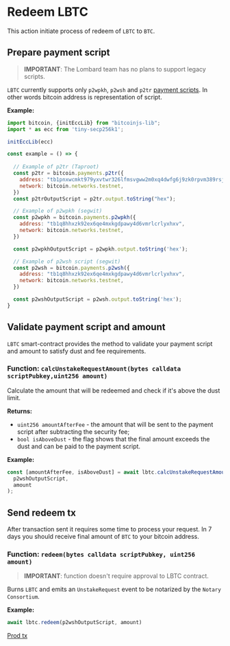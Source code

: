 # Redeem LBTC

This action initiate process of redeem of `LBTC` to `BTC`.

## Prepare payment script
> **IMPORTANT**: The Lombard team has no plans to support legacy scripts.

`LBTC` currently supports only `p2wpkh`, `p2wsh` and `p2tr` [payment scripts](https://learnmeabitcoin.com/technical/script/#standard-scripts). In other words bitcoin address is representation of script.

**Example:**
```js
import bitcoin, {initEccLib} from "bitcoinjs-lib";
import * as ecc from 'tiny-secp256k1';

initEccLib(ecc)

const example = () => {
  
  // Example of p2tr (Taproot)
  const p2tr = bitcoin.payments.p2tr({
    address: "tb1pnxwcmkt979yxvtwr326lfmsvgww2m0xq4dwfg6j9zk0rpvm389rsj2ju3v",
    network: bitcoin.networks.testnet,
  })
  const p2trOutputScript = p2tr.output.toString("hex");

  // Example of p2wpkh (segwit)
  const p2wpkh = bitcoin.payments.p2wpkh({
    address: "tb1q8hhxzk92ex6qe4mxkgdpawy4d6vmrlcrlyxhxv",
    network: bitcoin.networks.testnet,
  })

  const p2wpkhOutputScript = p2wpkh.output.toString('hex');

  // Example of p2wsh script (segwit)
  const p2wsh = bitcoin.payments.p2wsh({
    address: "tb1q8hhxzk92ex6qe4mxkgdpawy4d6vmrlcrlyxhxv",
    network: bitcoin.networks.testnet,
  })

  const p2wshOutputScript = p2wsh.output.toString('hex');
}
```

## Validate payment script and amount

`LBTC` smart-contract provides the method to validate your payment script and amount to satisfy dust and fee requirements.

### Function: `calcUnstakeRequestAmount(bytes calldata scriptPubkey,uint256 amount)`
Calculate the amount that will be redeemed and check if it's above the dust limit.

**Returns:** 
* `uint256 amountAfterFee` - the amount that will be sent to the payment script after subtracting the security fee;
* `bool isAboveDust` - the flag shows that the final amount exceeds the dust and can be paid to the payment script.

**Example:**

```typescript
const [amountAfterFee, isAboveDust] = await lbtc.calcUnstakeRequestAmount(
  p2wshOutputScript,
  amount
);
```

## Send redeem tx

After transaction sent it requires some time to process your request. In 7 days you should receive final amount of `BTC` to your bitcoin address.

### Function: `redeem(bytes calldata scriptPubkey, uint256 amount)`
> **IMPORTANT**: function doesn't require approval to LBTC contract.

Burns `LBTC` and emits an `UnstakeRequest` event to be notarized by the `Notary Consortium`.

**Example:**

```typescript
await lbtc.redeem(p2wshOutputScript, amount)
```
[Prod tx](https://etherscan.io/tx/0xccb03348177fac623f866ae9e77a2678dd9b2572d2bdd205029d17e11e5394b0)